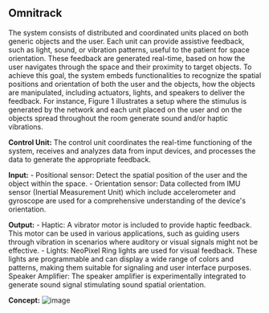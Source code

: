 ## Omnitrack

The system consists of distributed and coordinated units placed on both generic objects and the user. Each unit can provide assistive feedback, such as light, sound, or vibration patterns, useful to the patient for space orientation. These feedback are generated real-time, based on how the user navigates through the space and their proximity to target objects. To achieve this goal, the system embeds functionalities to recognize the spatial positions and orientation of both the user and the objects, how the objects are manipulated, including actuators, lights, and speakers to deliver the feedback. For instance, Figure 1 illustrates a setup where the stimulus is generated by the network and each unit placed on the user and on the objects spread throughout the room generate sound and/or haptic vibrations. 

**Control Unit:** 
      The control unit coordinates the real-time functioning of the system, receives and analyzes data from input devices, and processes the data to generate the appropriate feedback. 
    
**Input:** 
    - Positional sensor: Detect the spatial position of the user and the object within the space. 
    - Orientation sensor: Data collected from IMU sensor (Inertial Measurement Unit) which include accelerometer and gyroscope are used for a comprehensive understanding of the device's orientation. 

**Output:**
    - Haptic: A vibrator motor is included to provide haptic feedback. This motor can be used in various applications, such as guiding users through vibration in scenarios where auditory or visual signals might not be effective. 
    - Lights: NeoPixel Ring lights are used for visual feedback. These lights are programmable and can display a wide range of colors and patterns, making them suitable for signaling and user interface purposes. 
    Speaker Amplifier: The speaker amplifier is experimentally integrated to generate sound signal stimulating sound spatial orientation. 

**Concept:**
![image](https://github.com/user-attachments/assets/961e26b9-bf1f-4304-b19f-f70473c14408)
